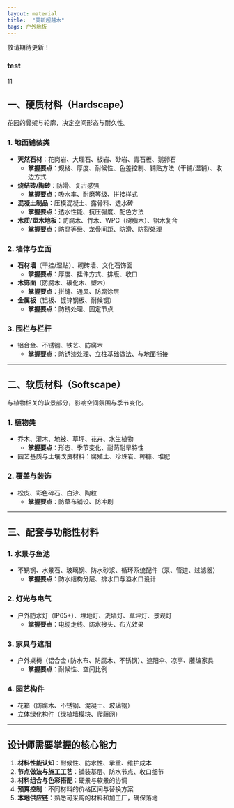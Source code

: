 ```yaml
---
layout: material
title:  "美新超越木"
tags: 户外地板
---
```


敬请期待更新！

### test

11

## 一、硬质材料（Hardscape）

花园的骨架与轮廓，决定空间形态与耐久性。

### 1. 地面铺装类

- **天然石材**：花岗岩、大理石、板岩、砂岩、青石板、鹅卵石  
  - **掌握要点**：规格、厚度、耐候性、色差控制、铺贴方法（干铺/湿铺）、收边方式
- **烧结砖/陶砖**：防滑、复古感强  
  - **掌握要点**：吸水率、耐磨等级、拼接样式
- **混凝土制品**：压模混凝土、露骨料、透水砖  
  - **掌握要点**：透水性能、抗压强度、配色方法
- **木质/塑木地板**：防腐木、竹木、WPC（树脂木）、铝木复合  
  - **掌握要点**：防腐等级、龙骨间距、防滑、防裂处理

### 2. 墙体与立面

- **石材墙**（干挂/湿贴）、砌砖墙、文化石饰面  
  - **掌握要点**：厚度、挂件方式、排版、收口
- **木饰面**（防腐木、碳化木、塑木）  
  - **掌握要点**：拼缝、通风、防腐涂层
- **金属板**（铝板、镀锌钢板、耐候钢）  
  - **掌握要点**：防锈处理、固定节点

### 3. 围栏与栏杆

- 铝合金、不锈钢、铁艺、防腐木  
  - **掌握要点**：防锈漆处理、立柱基础做法、与地面衔接

---

## 二、软质材料（Softscape）

与植物相关的软景部分，影响空间氛围与季节变化。

### 1. 植物类

- 乔木、灌木、地被、草坪、花卉、水生植物  
  - **掌握要点**：形态、季节变化、耐荫耐旱特性
- 园艺基质与土壤改良材料：腐殖土、珍珠岩、椰糠、堆肥

### 2. 覆盖与装饰

- 松皮、彩色碎石、白沙、陶粒  
  - **掌握要点**：防草布铺设、防冲刷

---

## 三、配套与功能性材料

### 1. 水景与鱼池

- 不锈钢、水景石、玻璃钢、防水砂浆、循环系统配件（泵、管道、过滤器）  
  - **掌握要点**：防水结构分层、排水口与溢水口设计

### 2. 灯光与电气

- 户外防水灯（IP65+）、埋地灯、洗墙灯、草坪灯、景观灯  
  - **掌握要点**：电缆走线、防水接头、布光效果

### 3. 家具与遮阳

- 户外桌椅（铝合金+防水布、防腐木、不锈钢）、遮阳伞、凉亭、藤编家具  
  - **掌握要点**：耐候性、空间比例

### 4. 园艺构件

- 花箱（防腐木、不锈钢、混凝土、玻璃钢）  
- 立体绿化构件（绿植墙模块、爬藤网）

---

## 设计师需要掌握的核心能力

1. **材料性能认知**：耐候性、防水性、承重、维护成本  
2. **节点做法与施工工艺**：铺装基层、防水节点、收口细节  
3. **材料组合与色彩搭配**：硬景与软景的协调  
4. **预算控制**：不同材料的价格区间与替换方案  
5. **本地供应链**：熟悉可采购的材料和加工厂，确保落地
